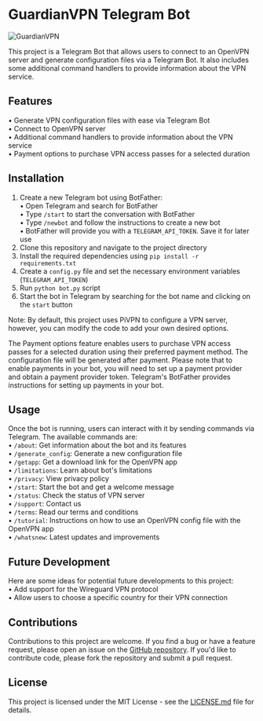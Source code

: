 # GuardianVPN Telegram Bot

![GuardianVPN](https://user-images.githubusercontent.com/125820963/227031972-c2d5c1ba-9b0d-4b47-9860-c3abc8a0d392.png)

This project is a Telegram Bot that allows users to connect to an OpenVPN server and generate configuration files via a Telegram Bot. It also includes some additional command handlers to provide information about the VPN service.

## Features
• Generate VPN configuration files with ease via Telegram Bot  
• Connect to OpenVPN server  
• Additional command handlers to provide information about the VPN service  
• Payment options to purchase VPN access passes for a selected duration

## Installation
1. Create a new Telegram bot using BotFather:  
    • Open Telegram and search for BotFather  
    • Type `/start` to start the conversation with BotFather  
    • Type `/newbot` and follow the instructions to create a new bot  
    • BotFather will provide you with a `TELEGRAM_API_TOKEN`. Save it for later use  
2. Clone this repository and navigate to the project directory
3. Install the required dependencies using `pip install -r requirements.txt`
4. Create a `config.py` file and set the necessary environment variables (`TELEGRAM_API_TOKEN`) 
5. Run `python bot.py` script
6. Start the bot in Telegram by searching for the bot name and clicking on the `start` button  

Note: By default, this project uses PiVPN to configure a VPN server, however, you can modify the code to add your own desired options.

The Payment options feature enables users to purchase VPN access passes for a selected duration using their preferred payment method. The configuration file will be generated after payment. Please note that to enable payments in your bot, you will need to set up a payment provider and obtain a payment provider token. Telegram's BotFather provides instructions for setting up payments in your bot.

## Usage
Once the bot is running, users can interact with it by sending commands via Telegram. The available commands are:  
• `/about`: Get information about the bot and its features  
• `/generate_config`: Generate a new configuration file  
• `/getapp`: Get a download link for the OpenVPN app  
• `/limitations`: Learn about bot's limitations  
• `/privacy`: View privacy policy  
• `/start`: Start the bot and get a welcome message  
• `/status`: Check the status of VPN server  
• `/support`: Contact us  
• `/terms`: Read our terms and conditions  
• `/tutorial`: Instructions on how to use an OpenVPN config file with the OpenVPN app  
• `/whatsnew`: Latest updates and improvements  

## Future Development
Here are some ideas for potential future developments to this project:  
• Add support for the Wireguard VPN protocol  
• Allow users to choose a specific country for their VPN connection

## Contributions
Contributions to this project are welcome. If you find a bug or have a feature request, please open an issue on the [GitHub repository](https://github.com/mearashadowfax/GuardianVPN/issues). If you'd like to contribute code, please fork the repository and submit a pull request.

## License
This project is licensed under the MIT License - see the [LICENSE.md](https://github.com/mearashadowfax/GuardianVPN/blob/main/LICENSE) file for details.
